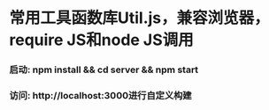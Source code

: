 # 常用工具函数库Util.js，兼容浏览器，require JS和node JS调用


### 启动: npm install && cd server && npm start
### 访问: http://localhost:3000进行自定义构建